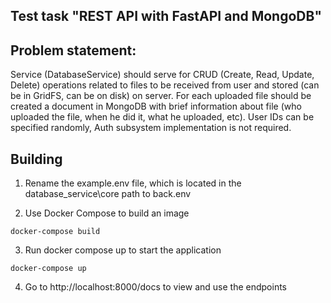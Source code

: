 ## Test task "REST API with FastAPI and MongoDB"

## Problem statement:

Service (DatabaseService) should serve for CRUD (Create, Read, Update, Delete) operations related to files to be received from user and stored (can be in GridFS, can be on disk) on server. For each uploaded file should be created a document in MongoDB with brief information about file (who uploaded the file, when he did it, what he uploaded, etc). User IDs can be specified randomly, Auth subsystem implementation is not required.

## Building

1. Rename the example.env file, which is located in the database_service\core path to back.env

2. Use Docker Compose to build an image

```
docker-compose build
```

3. Run docker compose up to start the application

```
docker-compose up
```

4. Go to http://localhost:8000/docs to view and use the endpoints
